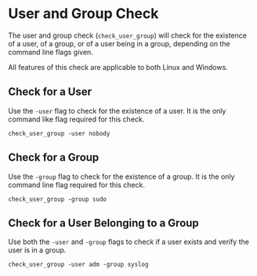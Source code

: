 # User and Group Check

The user and group check (`check_user_group`) will check for the existence of a user, of a group, or of a user being in a group, depending on the command line flags given.

All features of this check are applicable to both Linux and Windows.

## Check for a User
Use the `-user` flag to check for the existence of a user. It is the only command like flag required for this check.
```
check_user_group -user nobody
````

## Check for a Group
Use the `-group` flag to check for the existence of a group. It is the only command line flag required for this check.
```
check_user_group -group sudo
```

## Check for a User Belonging to a Group
Use both the `-user` and `-group` flags to check if a user exists and verify the user is in a group.
```
check_user_group -user adm -group syslog 
```
